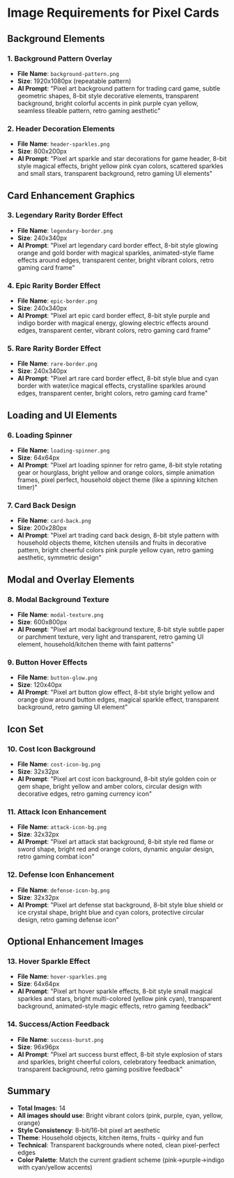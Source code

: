 # Image Requirements for Pixel Cards

## Background Elements

### 1. Background Pattern Overlay
- **File Name**: `background-pattern.png`
- **Size**: 1920x1080px (repeatable pattern)
- **AI Prompt**: "Pixel art background pattern for trading card game, subtle geometric shapes, 8-bit style decorative elements, transparent background, bright colorful accents in pink purple cyan yellow, seamless tileable pattern, retro gaming aesthetic"

### 2. Header Decoration Elements
- **File Name**: `header-sparkles.png` 
- **Size**: 800x200px
- **AI Prompt**: "Pixel art sparkle and star decorations for game header, 8-bit style magical effects, bright yellow pink cyan colors, scattered sparkles and small stars, transparent background, retro gaming UI elements"

## Card Enhancement Graphics

### 3. Legendary Rarity Border Effect
- **File Name**: `legendary-border.png`
- **Size**: 240x340px
- **AI Prompt**: "Pixel art legendary card border effect, 8-bit style glowing orange and gold border with magical sparkles, animated-style flame effects around edges, transparent center, bright vibrant colors, retro gaming card frame"

### 4. Epic Rarity Border Effect  
- **File Name**: `epic-border.png`
- **Size**: 240x340px
- **AI Prompt**: "Pixel art epic card border effect, 8-bit style purple and indigo border with magical energy, glowing electric effects around edges, transparent center, vibrant colors, retro gaming card frame"

### 5. Rare Rarity Border Effect
- **File Name**: `rare-border.png` 
- **Size**: 240x340px
- **AI Prompt**: "Pixel art rare card border effect, 8-bit style blue and cyan border with water/ice magical effects, crystalline sparkles around edges, transparent center, bright colors, retro gaming card frame"

## Loading and UI Elements

### 6. Loading Spinner
- **File Name**: `loading-spinner.png`
- **Size**: 64x64px  
- **AI Prompt**: "Pixel art loading spinner for retro game, 8-bit style rotating gear or hourglass, bright yellow and orange colors, simple animation frames, pixel perfect, household object theme (like a spinning kitchen timer)"

### 7. Card Back Design
- **File Name**: `card-back.png`
- **Size**: 200x280px
- **AI Prompt**: "Pixel art trading card back design, 8-bit style pattern with household objects theme, kitchen utensils and fruits in decorative pattern, bright cheerful colors pink purple yellow cyan, retro gaming aesthetic, symmetric design"

## Modal and Overlay Elements

### 8. Modal Background Texture
- **File Name**: `modal-texture.png`
- **Size**: 600x800px
- **AI Prompt**: "Pixel art modal background texture, 8-bit style subtle paper or parchment texture, very light and transparent, retro gaming UI element, household/kitchen theme with faint patterns"

### 9. Button Hover Effects
- **File Name**: `button-glow.png`
- **Size**: 120x40px
- **AI Prompt**: "Pixel art button glow effect, 8-bit style bright yellow and orange glow around button edges, magical sparkle effect, transparent background, retro gaming UI element"

## Icon Set

### 10. Cost Icon Background
- **File Name**: `cost-icon-bg.png`
- **Size**: 32x32px
- **AI Prompt**: "Pixel art cost icon background, 8-bit style golden coin or gem shape, bright yellow and amber colors, circular design with decorative edges, retro gaming currency icon"

### 11. Attack Icon Enhancement
- **File Name**: `attack-icon-bg.png`
- **Size**: 32x32px  
- **AI Prompt**: "Pixel art attack stat background, 8-bit style red flame or sword shape, bright red and orange colors, dynamic angular design, retro gaming combat icon"

### 12. Defense Icon Enhancement  
- **File Name**: `defense-icon-bg.png`
- **Size**: 32x32px
- **AI Prompt**: "Pixel art defense stat background, 8-bit style blue shield or ice crystal shape, bright blue and cyan colors, protective circular design, retro gaming defense icon"

## Optional Enhancement Images

### 13. Hover Sparkle Effect
- **File Name**: `hover-sparkles.png`
- **Size**: 64x64px
- **AI Prompt**: "Pixel art hover sparkle effects, 8-bit style small magical sparkles and stars, bright multi-colored (yellow pink cyan), transparent background, animated-style magic effects, retro gaming feedback"

### 14. Success/Action Feedback
- **File Name**: `success-burst.png`  
- **Size**: 96x96px
- **AI Prompt**: "Pixel art success burst effect, 8-bit style explosion of stars and sparkles, bright cheerful colors, celebratory feedback animation, transparent background, retro gaming positive feedback"

## Summary
- **Total Images**: 14
- **All images should use**: Bright vibrant colors (pink, purple, cyan, yellow, orange)
- **Style Consistency**: 8-bit/16-bit pixel art aesthetic
- **Theme**: Household objects, kitchen items, fruits - quirky and fun
- **Technical**: Transparent backgrounds where noted, clean pixel-perfect edges
- **Color Palette**: Match the current gradient scheme (pink→purple→indigo with cyan/yellow accents)